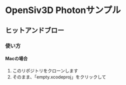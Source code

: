 # OpenSiv3D Photonサンプル
## ヒットアンドブロー

### 使い方
#### Macの場合
1. このリポジトリをクローンします
2. そのまま、「empty.xcodeproj」をクリックして
